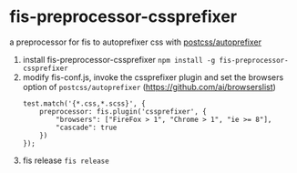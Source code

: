 # fis-preprocessor-cssprefixer

a preprocessor for fis to autoprefixer css with [postcss/autoprefixer](https://github.com/postcss/autoprefixer)

1. install fis-preprocessor-cssprefixer 
	`npm install -g fis-preprocessor-cssprefixer`
2. modify fis-conf.js, invoke the cssprefixer plugin and set the browsers option of `postcss/autoprefixer` (https://github.com/ai/browserslist)
	```
	test.match('{*.css,*.scss}', {
        preprocessor: fis.plugin('cssprefixer', {
            "browsers": ["FireFox > 1", "Chrome > 1", "ie >= 8"],
            "cascade": true
        })
    });
    ```
3. fis release
`fis release`
